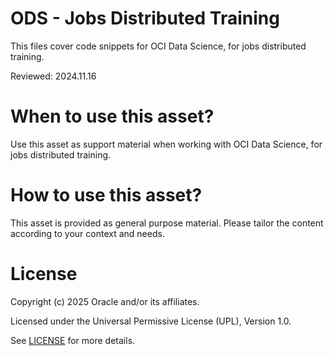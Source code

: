 # ODS - Jobs Distributed Training
 
This files cover code snippets for OCI Data Science, for jobs distributed training.

Reviewed: 2024.11.16
 

# When to use this asset?

Use this asset as support material when working with OCI Data Science, for jobs distributed training.


# How to use this asset?

This asset is provided as general purpose material. Please tailor the content according to your context and needs.


# License
 
Copyright (c) 2025 Oracle and/or its affiliates.
 
Licensed under the Universal Permissive License (UPL), Version 1.0.
 
See [LICENSE](https://github.com/oracle-devrel/technology-engineering/blob/main/LICENSE) for more details.
